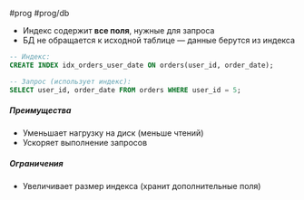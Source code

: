 #prog #prog/db 

- Индекс содержит **все поля**, нужные для запроса
- БД не обращается к исходной таблице — данные берутся из индекса

```sql
-- Индекс:
CREATE INDEX idx_orders_user_date ON orders(user_id, order_date);

-- Запрос (использует индекс):
SELECT user_id, order_date FROM orders WHERE user_id = 5;
```

##### Преимущества
- Уменьшает нагрузку на диск (меньше чтений)
- Ускоряет выполнение запросов
##### Ограничения
- Увеличивает размер индекса (хранит дополнительные поля)